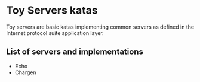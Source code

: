 # Toy Servers katas

Toy servers are basic katas implementing common servers as defined in the
Internet protocol suite application layer.

## List of servers and implementations

* Echo
* Chargen
